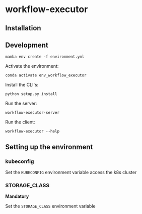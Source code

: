 # workflow-executor

## Installation

## Development

```console
mamba env create -f environment.yml
```

Activate the environment:

```console
conda activate env_workflow_executor
```

Install the CLI's:

```console
python setup.py install
```

Run the server:

```console
workflow-executor-server
```

Run the client:

```console
workflow-executor --help
```

## Setting up the environment

### kubeconfig

Set the `KUBECONFIG` environment variable access the k8s cluster

### STORAGE_CLASS

**Mandatory**

Set the `STORAGE_CLASS` environment variable